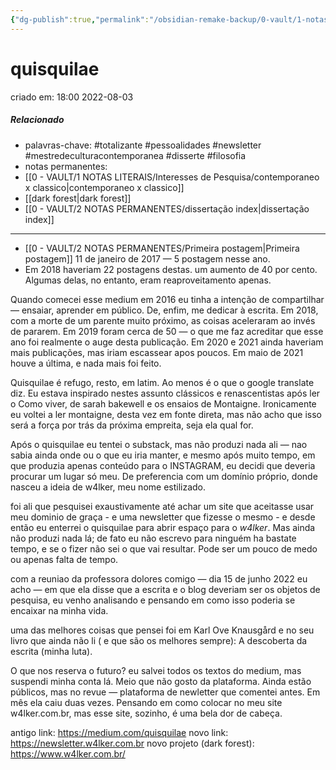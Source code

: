 ```yaml
---
{"dg-publish":true,"permalink":"/obsidian-remake-backup/0-vault/1-notas-literais/insight-pensamento-e-meditacao/quisquilae/","tags":["totalizante","pessoalidades","newsletter","mestredeculturacontemporanea","disserte","filosofia"],"dgHomeLink":true,"dgShowLocalGraph":true,"dgShowFileTree":true,"dgEnableSearch":true,"noteIcon":""}
---
```


# quisquilae
criado em: 18:00 2022-08-03

##### Relacionado
- palavras-chave: #totalizante #pessoalidades #newsletter #mestredeculturacontemporanea #disserte #filosofia
- notas permanentes: 
- [[0 - VAULT/1 NOTAS LITERAIS/Interesses de Pesquisa/contemporaneo x classico\|contemporaneo x classico]]
- [[dark forest\|dark forest]]
- [[0 - VAULT/2 NOTAS PERMANENTES/dissertação index\|dissertação index]]

---
- [[0 - VAULT/2 NOTAS PERMANENTES/Primeira postagem\|Primeira postagem]] 11 de janeiro de 2017 — 5 postagem nesse ano.
- Em 2018 haveriam 22 postagens destas. um aumento de 40 por cento. Algumas delas, no entanto, eram reaproveitamento apenas.


Quando comecei esse medium  em 2016 eu tinha a intenção de compartilhar — ensaiar, aprender em público. De, enfim, me dedicar à escrita.
Em 2018, com a morte de um parente muito próximo, as coisas aceleraram ao invés de pararem. 
Em 2019 foram cerca de 50 — o que me faz acreditar que esse ano foi realmente o auge desta publicação.
Em 2020 e 2021 ainda haveriam mais publicações, mas iriam escassear apos poucos. Em maio de 2021 houve a última, e nada mais foi feito.

Quisquilae é refugo, resto, em latim. Ao menos é o que o google translate diz. Eu estava inspirado nestes assunto clássicos e renascentistas após ler o Como viver, de sarah bakewell e os ensaios de Montaigne. Ironicamente eu voltei a ler montaigne, desta vez em fonte direta, mas não acho que isso será a força por trás da próxima empreita, seja ela qual for.

Após o quisquilae eu tentei o substack, mas não produzi nada ali — nao sabia ainda onde ou o que eu iria manter, e mesmo após muito tempo, em que produzia apenas conteúdo para o INSTAGRAM, eu decidi que deveria procurar um lugar só meu. De preferencia com um domínio próprio, donde nasceu a ideia de w4lker, meu nome estilizado.

foi ali que pesquisei exaustivamente até achar um site que aceitasse usar meu dominio de graça - e uma newsletter que fizesse o mesmo - e desde então eu enterrei o quisquilae para abrir espaço para o *w4lker*. Mas ainda não produzi nada lá; de fato eu não escrevo para ninguém ha bastate tempo, e se o fizer não sei o que vai resultar. Pode ser um pouco de medo ou apenas falta de tempo. 

com a reuniao da professora dolores comigo — dia 15 de junho 2022  eu acho — em que ela disse que a escrita e o blog deveriam ser os objetos de pesquisa, eu venho analisando e pensando em como isso poderia se encaixar na minha vida.

uma das melhores coisas que pensei foi em Karl Ove Knausgård e no seu livro que ainda não li ( e que são os melhores sempre): A descoberta da escrita (minha luta). 

O que nos reserva o futuro? eu salvei todos os textos do medium, mas suspendi minha conta lá. Meio que não gosto da plataforma. 
Ainda estão públicos, mas no revue — plataforma de newletter que comentei antes. Em mês ela caiu duas vezes. Pensando em como colocar no meu site w4lker.com.br, mas esse site, sozinho, é uma bela dor de cabeça.

antigo link: https://medium.com/quisquilae
novo link: https://newsletter.w4lker.com.br
novo projeto (dark forest):  https://www.w4lker.com.br/